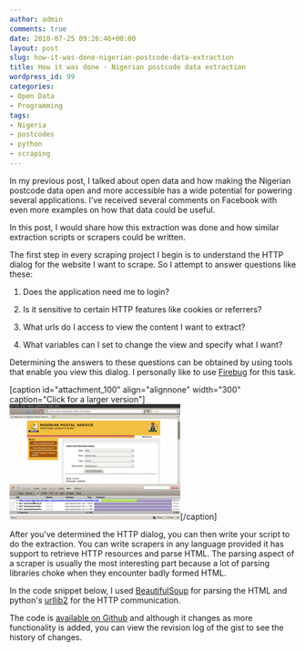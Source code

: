 ```yaml
---
author: admin
comments: true
date: 2010-07-25 09:26:46+00:00
layout: post
slug: how-it-was-done-nigerian-postcode-data-extraction
title: How it was done - Nigerian postcode data extraction
wordpress_id: 99
categories:
- Open Data
- Programming
tags:
- Nigeria
- postcodes
- python
- scraping
---
```


In my previous post, I talked about open data and how making the Nigerian postcode data open and more accessible has a wide potential for powering several applications. I've received several comments on Facebook with even more examples on how that data could be useful.

In this post, I would share how this extraction was done and how similar extraction scripts or scrapers could be written.

The first step in every scraping project I begin is to understand the HTTP dialog for the website I want to scrape. So I attempt to answer questions like these:



	
  1. Does the application need me to login?

	
  2. Is it sensitive to certain HTTP features like cookies or referrers?

	
  3. What urls do I access to view the content I want to extract?

	
  4. What variables can I set to change the view and specify what I want?


Determining the answers to these questions can be obtained by using tools that enable you view this dialog. I personally like to use [Firebug](http://getfirebug.com/) for this task.

[caption id="attachment_100" align="alignnone" width="300" caption="Click for a larger version"][![HTTP Dialog](/public/uploads/2010/07/http-dialog-nigeriapostcodes.com_-300x203.png)](/public/uploads/2010/07/http-dialog-nigeriapostcodes.com_-e1280048721758.png)[/caption]

After you've determined the HTTP dialog, you can then write your script to do the extraction. You can write scrapers in any language provided it has support to retrieve HTTP resources and parse HTML. The parsing aspect of a scraper is usually the most interesting part because a lot of parsing libraries choke when they encounter badly formed HTML.

In the code snippet below, I used [BeautifulSoup](http://www.crummy.com/software/BeautifulSoup/) for parsing the HTML and python's [urllib2](http://docs.python.org/library/urllib2.html) for the HTTP communication.

The code is [available on Github](http://gist.github.com/484852) and although it changes as more functionality is added, you can view the revision log of the gist to see the history of changes.
